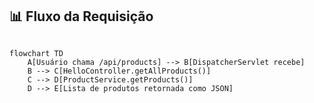 ## 📊 Fluxo da Requisição

```mermaid

flowchart TD
    A[Usuário chama /api/products] --> B[DispatcherServlet recebe]
    B --> C[HelloController.getAllProducts()]
    C --> D[ProductService.getProducts()]
    D --> E[Lista de produtos retornada como JSON]

```
